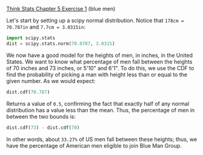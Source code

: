 [Think Stats Chapter 5 Exercise 1](http://greenteapress.com/thinkstats2/html/thinkstats2006.html#toc50) (blue men)

Let's start by setting up a scipy normal distribution. Notice that `178cm = 70.787in` and `7.7cm = 3.0315in`:

```python
import scipy.stats
dist = scipy.stats.norm(70.0787, 3.0315)
```

We now have a good model for the heights of men, in inches, in the United States. We want to know what percentage of men fall between the heights of 70 inches and 73 inches, or 5'10" and 6'1". To do this, we use the CDF to find the probability of picking a man with height less than or equal to the given number. As we would expect:

```python
dist.cdf(70.787) 
```
Returns a value of `0.5`, confirming the fact that exactly half of any normal distribution has a value less than the mean. Thus, the percentage of men in between the two bounds is:

```python
dist.cdf(73) - dist.cdf(70)
```

In other words, about `33.27%` of US men fall between these heights; thus, we have the percentage of American men eligible to join Blue Man Group.

